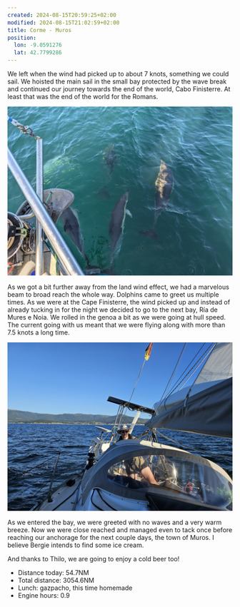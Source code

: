 ```yaml
---
created: 2024-08-15T20:59:25+02:00
modified: 2024-08-15T21:02:59+02:00
title: Corme - Muros
position:
  lon: -9.0591276
  lat: 42.7799286
---
```


We left when the wind had picked up to about 7 knots, something we could sail. We hoisted the main sail in the small bay protected by the wave break and continued our journey towards the end of the world, Cabo Finisterre. At least that was the end of the world for the Romans.

![Image](../2024/b74e0cef9700e2451d66683021f93394.jpg) 

As we got a bit further away from the land wind effect, we had a marvelous beam to broad reach the whole way. Dolphins came to greet us multiple times. As we were at the Cape Finisterre, the wind picked up and instead of already tucking in for the night we decided to go to the next bay, Ría de Mures e Noia. We rolled in the genoa a bit as we were going at hull speed. The current going with us meant that we were flying along with more than 7.5 knots a long time.

![Image](../2024/73f1fcdcb15e35b99eb24b10f7d69559.jpg) 

As we entered the bay, we were greeted with no waves and a very warm breeze. Now we were close reached and managed even to tack once before reaching our anchorage for the next couple days, the town of Muros. I believe Bergie intends to find some ice cream.

And thanks to Thilo, we are going to enjoy a cold beer too!

* Distance today: 54.7NM
* Total distance: 3054.6NM
* Lunch: gazpacho, this time homemade 
* Engine hours: 0.9
